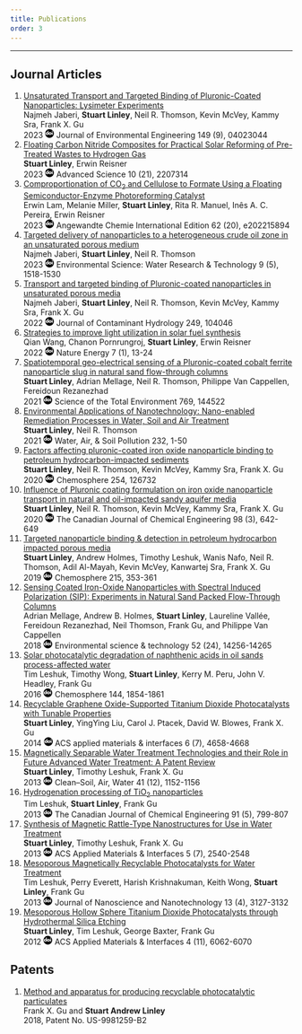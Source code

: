 ```yaml
---
title: Publications
order: 3
---
```

---------------

## Journal Articles

1. [Unsaturated Transport and Targeted Binding of Pluronic-Coated Nanoparticles: Lysimeter Experiments](https://ascelibrary.org/doi/full/10.1061/JOEEDU.EEENG-7255)\
   Najmeh Jaberi, **Stuart Linley**, Neil R. Thomson, Kevin McVey, Kammy Sra, Frank X. Gu\
   2023 [![DOI logo](/assets/Images/doi.png)](https://doi.org/10.1061/JOEEDU.EEENG-7255) Journal of Environmental Engineering 149 (9), 04023044
1. [Floating Carbon Nitride Composites for Practical Solar Reforming of Pre-Treated Wastes to Hydrogen Gas](https://onlinelibrary.wiley.com/doi/full/10.1002/advs.202207314)\
   **Stuart Linley**, Erwin Reisner\
   2023 [![DOI logo](/assets/Images/doi.png)](https://doi.org/10.1002/advs.202207314) Advanced Science 10 (21), 2207314
1. [Comproportionation of CO<sub>2</sub> and Cellulose to Formate Using a Floating Semiconductor-Enzyme Photoreforming Catalyst](https://onlinelibrary.wiley.com/doi/full/10.1002/anie.202215894)\
   Erwin Lam, Melanie Miller, **Stuart Linley**, Rita R. Manuel, Inês A. C. Pereira, Erwin Reisner\
   2023 [![DOI logo](/assets/Images/doi.png)](https://doi.org/10.1002/anie.202215894) Angewandte Chemie International Edition 62 (20), e202215894
1. [Targeted delivery of nanoparticles to a heterogeneous crude oil zone in an unsaturated porous medium](https://pubs.rsc.org/en/content/articlehtml/2023/ew/d3ew00130j)\
   Najmeh Jaberi, **Stuart Linley**, Neil R. Thomson\
   2023 [![DOI logo](/assets/Images/doi.png)](https://doi.org/10.1039/D3EW00130J) Environmental Science: Water Research & Technology 9 (5), 1518-1530
1. [Transport and targeted binding of Pluronic-coated nanoparticles in unsaturated porous media](https://www.sciencedirect.com/science/article/pii/S0169772222000948)\
   Najmeh Jaberi, **Stuart Linley**, Neil R. Thomson, Kevin McVey, Kammy Sra, Frank X. Gu\
   2022 [![DOI logo](/assets/Images/doi.png)](https://doi.org/10.1016/j.jconhyd.2022.104046) Journal of Contaminant Hydrology 249, 104046
1. [Strategies to improve light utilization in solar fuel synthesis](https://www.nature.com/articles/s41560-021-00919-1)\
   Qian Wang, Chanon Pornrungroj, **Stuart Linley**, Erwin Reisner\
   2022 [![DOI logo](/assets/Images/doi.png)](https://doi.org/10.1038/s41560-021-00919-1) Nature Energy 7 (1), 13-24
1. [Spatiotemporal geo-electrical sensing of a Pluronic-coated cobalt ferrite nanoparticle slug in natural sand flow-through columns](https://www.sciencedirect.com/science/article/pii/S0048969720380530)\
   **Stuart Linley**, Adrian Mellage, Neil R. Thomson, Philippe Van Cappellen, Fereidoun Rezanezhad\
   2021 [![DOI logo](/assets/Images/doi.png)](https://doi.org/10.1016/j.scitotenv.2020.144522) Science of the Total Environment 769, 144522
1. [Environmental Applications of Nanotechnology: Nano-enabled Remediation Processes in Water, Soil and Air Treatment](https://link.springer.com/article/10.1007/s11270-021-04985-9)\
   **Stuart Linley**, Neil R. Thomson\
   2021 [![DOI logo](/assets/Images/doi.png)](https://doi.org/10.1007/s11270-021-04985-9) Water, Air, & Soil Pollution 232, 1-50
1. [Factors affecting pluronic-coated iron oxide nanoparticle binding to petroleum hydrocarbon-impacted sediments](https://www.sciencedirect.com/science/article/pii/S0045653520309255)\
   **Stuart Linley**, Neil R. Thomson, Kevin McVey, Kammy Sra, Frank X. Gu\
   2020 [![DOI logo](/assets/Images/doi.png)](https://doi.org/10.1016/j.chemosphere.2020.126732) Chemosphere 254, 126732
1. [Influence of Pluronic coating formulation on iron oxide nanoparticle transport in natural and oil-impacted sandy aquifer media](https://onlinelibrary.wiley.com/doi/full/10.1002/cjce.23650)\
    **Stuart Linley**, Neil R. Thomson, Kevin McVey, Kammy Sra, Frank X. Gu\
    2020 [![DOI logo](/assets/Images/doi.png)](https://doi.org/10.1002/cjce.23650) The Canadian Journal of Chemical Engineering 98 (3), 642-649
1. [Targeted nanoparticle binding & detection in petroleum hydrocarbon impacted porous media](https://www.sciencedirect.com/science/article/pii/S0045653518319003)\
    **Stuart Linley**, Andrew Holmes, Timothy Leshuk, Wanis Nafo, Neil R. Thomson, Adil Al-Mayah, Kevin McVey, Kanwartej Sra, Frank X. Gu\
    2019 [![DOI logo](/assets/Images/doi.png)](https://doi.org/10.1016/j.chemosphere.2018.10.046) Chemosphere 215, 353-361
1. [Sensing Coated Iron-Oxide Nanoparticles with Spectral Induced Polarization (SIP): Experiments in Natural Sand Packed Flow-Through Columns](https://pubs.acs.org/doi/full/10.1021/acs.est.8b03686)\
    Adrian Mellage, Andrew B. Holmes, **Stuart Linley**, Laureline Vallée, Fereidoun Rezanezhad, Neil Thomson, Frank Gu, and Philippe Van Cappellen\
    2018 [![DOI logo](/assets/Images/doi.png)](https://doi.org/10.1021/acs.est.8b03686) Environmental science & technology 52 (24), 14256-14265
1. [Solar photocatalytic degradation of naphthenic acids in oil sands process-affected water](https://www.sciencedirect.com/science/article/pii/S004565351530268X)\
    Tim Leshuk, Timothy Wong, **Stuart Linley**, Kerry M. Peru, John V. Headley, Frank Gu\
    2016 [![DOI logo](/assets/Images/doi.png)](https://doi.org/10.1016/j.chemosphere.2015.10.073) Chemosphere 144, 1854-1861
1. [Recyclable Graphene Oxide-Supported Titanium Dioxide Photocatalysts with Tunable Properties](https://pubs.acs.org/doi/full/10.1021/am4039272)\
    **Stuart Linley**, YingYing Liu, Carol J. Ptacek, David W. Blowes, Frank X. Gu\
    2014 [![DOI logo](/assets/Images/doi.png)](https://doi.org/10.1021/am4039272) ACS applied materials & interfaces 6 (7), 4658-4668
1. [Magnetically Separable Water Treatment Technologies and their Role in Future Advanced Water Treatment: A Patent Review](https://onlinelibrary.wiley.com/doi/full/10.1002/clen.201100261)\
    **Stuart Linley**, Timothy Leshuk, Frank X. Gu\
    2013 [![DOI logo](/assets/Images/doi.png)](https://doi.org/10.1002/clen.201100261) Clean–Soil, Air, Water 41 (12), 1152-1156
1. [Hydrogenation processing of TiO<sub>2</sub> nanoparticles](https://onlinelibrary.wiley.com/doi/full/10.1002/cjce.21745)\
    Tim Leshuk, **Stuart Linley**, Frank Gu\
    2013 [![DOI logo](/assets/Images/doi.png)](https://doi.org/10.1002/cjce.21745) The Canadian Journal of Chemical Engineering 91 (5), 799-807
1. [Synthesis of Magnetic Rattle-Type Nanostructures for Use in Water Treatment](https://pubs.acs.org/doi/full/10.1021/am303117g)\
    **Stuart Linley**, Timothy Leshuk, Frank X. Gu\
    2013 [![DOI logo](/assets/Images/doi.png)](https://doi.org/10.1021/am303117g) ACS Applied Materials & Interfaces 5 (7), 2540-2548
1. [Mesoporous Magnetically Recyclable Photocatalysts for Water Treatment](https://www.ingentaconnect.com/contentone/asp/jnn/2013/00000013/00000004/art00096)\
    Tim Leshuk, Perry Everett, Harish Krishnakuman, Keith Wong, **Stuart Linley**, Frank Gu\
    2013 [![DOI logo](/assets/Images/doi.png)](https://doi.org/10.1166/jnn.2013.7396) Journal of Nanoscience and Nanotechnology 13 (4), 3127-3132
1. [Mesoporous Hollow Sphere Titanium Dioxide Photocatalysts through Hydrothermal Silica Etching](https://pubs.acs.org/doi/full/10.1021/am3016922)\
    **Stuart Linley**, Tim Leshuk, George Baxter, Frank Gu\
    2012 [![DOI logo](/assets/Images/doi.png)](https://doi.org/10.1021/am3016922) ACS Applied Materials & Interfaces 4 (11), 6062-6070

## Patents

1. [Method and apparatus for producing recyclable photocatalytic particulates](https://image-ppubs.uspto.gov/dirsearch-public/print/downloadPdf/9981259)\
   Frank X. Gu and **Stuart Andrew Linley**\
   2018, Patent No. US-9981259-B2
